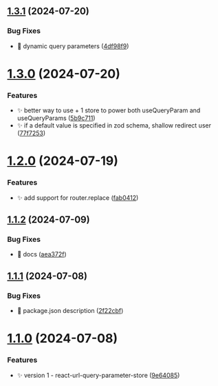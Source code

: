 ## [1.3.1](https://github.com/abhishekbhardwaj/react-url-query-parameter-store/compare/v1.3.0...v1.3.1) (2024-07-20)


### Bug Fixes

* 🐛 dynamic query parameters ([4df98f9](https://github.com/abhishekbhardwaj/react-url-query-parameter-store/commit/4df98f9073a827006877dd843dde4e3eb7260f30))

# [1.3.0](https://github.com/abhishekbhardwaj/react-url-query-parameter-store/compare/v1.2.0...v1.3.0) (2024-07-20)


### Features

* ✨ better way to use + 1 store to power both useQueryParam and useQueryParams ([5b9c711](https://github.com/abhishekbhardwaj/react-url-query-parameter-store/commit/5b9c71172cfc10fd7b78e3b6d06b1b587abfc9c8))
* ✨ if a default value is specified in zod schema, shallow redirect user ([77f7253](https://github.com/abhishekbhardwaj/react-url-query-parameter-store/commit/77f7253ff1813de7b2d4d850b3d585bfc74469e2))

# [1.2.0](https://github.com/abhishekbhardwaj/react-url-query-parameter-store/compare/v1.1.2...v1.2.0) (2024-07-19)


### Features

* ✨ add support for router.replace ([fab0412](https://github.com/abhishekbhardwaj/react-url-query-parameter-store/commit/fab0412bc9fef6ba4273135d78dbc74882a5789a))

## [1.1.2](https://github.com/abhishekbhardwaj/react-url-query-parameter-store/compare/v1.1.1...v1.1.2) (2024-07-09)


### Bug Fixes

* 🐛 docs ([aea372f](https://github.com/abhishekbhardwaj/react-url-query-parameter-store/commit/aea372f28f12d68d973ea2f75286c84ad10faa18))

## [1.1.1](https://github.com/abhishekbhardwaj/react-url-query-parameter-store/compare/v1.1.0...v1.1.1) (2024-07-08)


### Bug Fixes

* 🐛 package.json description ([2f22cbf](https://github.com/abhishekbhardwaj/react-url-query-parameter-store/commit/2f22cbf9d3a3d09ee609a98b111ba90eddd56d8e))

# [1.1.0](https://github.com/abhishekbhardwaj/react-url-query-parameter-store/compare/v1.0.0...v1.1.0) (2024-07-08)


### Features

* ✨ version 1 - react-url-query-parameter-store ([9e64085](https://github.com/abhishekbhardwaj/react-url-query-parameter-store/commit/9e64085b1d3048df7ce955b895f2b10e84846b22))
